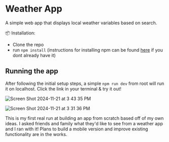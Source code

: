 # Weather App
A simple web app that displays local weather variables based on search.

📦 Installation:
- Clone the repo
- run `npm install` (instructions for installing npm can be found [here](https://docs.npmjs.com/downloading-and-installing-node-js-and-npm) if you dont already have it)

## Running the app
After following the initial setup steps, a simple `npm run dev` from root will run it on localhost. Click the link in your terminal & try it out!


![Screen Shot 2024-11-21 at 3 43 35 PM](https://github.com/user-attachments/assets/7cdc8e00-6a7c-451b-93ed-8049ff57307e)

![Screen Shot 2024-11-21 at 3 31 36 PM](https://github.com/user-attachments/assets/c91ad1b2-10c5-4018-b01b-87acb77e7a96)





This is my first real run at building an app from scratch based off of my own ideas. I asked friends and family what they'd like to see 
from a weather app and I ran with it! Plans to build a mobile version and improve existing functionality are in the works.

